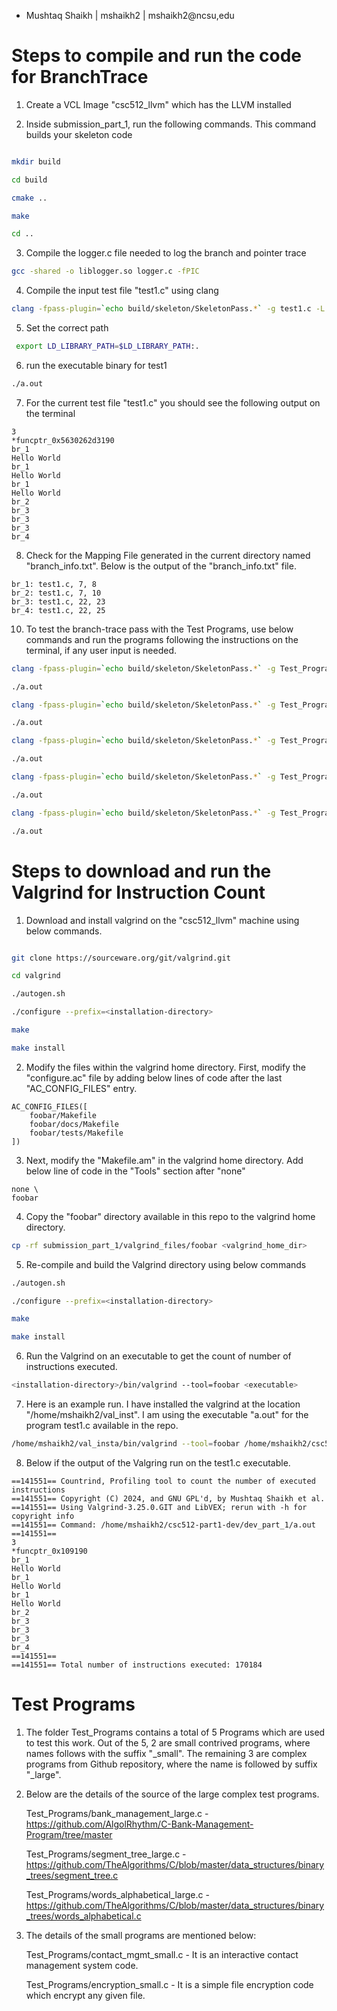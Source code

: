 - Mushtaq Shaikh | mshaikh2 | mshaikh2@ncsu,edu

# Steps to compile and run the code for BranchTrace

1. Create a VCL Image "csc512_llvm" which has the LLVM installed 

2. Inside submission_part_1, run the following commands. This command builds your skeleton code

```bash

mkdir build

cd build

cmake ..

make

cd ..
```
3. Compile the logger.c file needed to log the branch and pointer trace

```bash
gcc -shared -o liblogger.so logger.c -fPIC
```

4. Compile the input test file "test1.c" using clang 

```bash
clang -fpass-plugin=`echo build/skeleton/SkeletonPass.*` -g test1.c -L. -llogger
```

5. Set the correct path 

```bash
 export LD_LIBRARY_PATH=$LD_LIBRARY_PATH:.
```

6. run the executable binary for test1

```bash
./a.out
```

7. For the current test file "test1.c" you should see the following output on the terminal 

```
3
*funcptr_0x5630262d3190
br_1
Hello World
br_1
Hello World
br_1
Hello World
br_2
br_3
br_3
br_3
br_4
```
8. Check for the Mapping File generated in the current directory named "branch_info.txt". Below is the output of the "branch_info.txt" file.

```
br_1: test1.c, 7, 8
br_2: test1.c, 7, 10
br_3: test1.c, 22, 23
br_4: test1.c, 22, 25
```


10. To test the branch-trace pass with the Test Programs, use below commands and run the programs following the instructions on the terminal, if any user input is needed. 

```bash
clang -fpass-plugin=`echo build/skeleton/SkeletonPass.*` -g Test_Programs/contact_mgmt_small.c -L. -llogger

./a.out

clang -fpass-plugin=`echo build/skeleton/SkeletonPass.*` -g Test_Programs/encryption_small.c -L. -llogger

./a.out

clang -fpass-plugin=`echo build/skeleton/SkeletonPass.*` -g Test_Programs/segment_tree_large.c -L. -llogger

./a.out

clang -fpass-plugin=`echo build/skeleton/SkeletonPass.*` -g Test_Programs/bank_management_large.c -L. -llogger

./a.out

clang -fpass-plugin=`echo build/skeleton/SkeletonPass.*` -g Test_Programs/words_alphabetical_large.c -L. -llogger

./a.out
```

# Steps to download and run the Valgrind for Instruction Count

1. Download and install valgrind on the "csc512_llvm" machine using below commands.


```bash

git clone https://sourceware.org/git/valgrind.git

cd valgrind

./autogen.sh

./configure --prefix=<installation-directory>

make

make install

```

2. Modify the files within the valgrind home directory. First, modify the "configure.ac" file by adding below lines of code after the last "AC_CONFIG_FILES" entry.

```
AC_CONFIG_FILES([
    foobar/Makefile
    foobar/docs/Makefile
    foobar/tests/Makefile
])
```

3. Next, modify the "Makefile.am" in the valgrind home directory. Add below line of code in the "Tools" section after "none" 

```
none \
foobar
```

4. Copy the "foobar" directory available in this repo to the valgrind home directory. 

```bash
cp -rf submission_part_1/valgrind_files/foobar <valgrind_home_dir>
```

5. Re-compile and build the Valgrind directory using below commands

```bash
./autogen.sh

./configure --prefix=<installation-directory>

make

make install
```

6. Run the Valgrind on an executable to get the count of number of instructions executed.

```bash
<installation-directory>/bin/valgrind --tool=foobar <executable>
```

7. Here is an example run. I have installed the valgrind at the location "/home/mshaikh2/val_inst". I am using the executable "a.out" for the program test1.c available in the repo. 

```bash
/home/mshaikh2/val_insta/bin/valgrind --tool=foobar /home/mshaikh2/csc512-part1-submission/submission_part_1/a.out
```

8. Below if the output of the Valgring run on the test1.c executable. 

```
==141551== Countrind, Profiling tool to count the number of executed instructions
==141551== Copyright (C) 2024, and GNU GPL'd, by Mushtaq Shaikh et al.
==141551== Using Valgrind-3.25.0.GIT and LibVEX; rerun with -h for copyright info
==141551== Command: /home/mshaikh2/csc512-part1-dev/dev_part_1/a.out
==141551== 
3
*funcptr_0x109190
br_1
Hello World
br_1
Hello World
br_1
Hello World
br_2
br_3
br_3
br_3
br_4
==141551== 
==141551== Total number of instructions executed: 170184
```

# Test Programs

1. The folder Test_Programs contains a total of 5 Programs which are used to test this work. Out of the 5, 2 are small contrived programs, where names follows with the suffix "_small". The remaining 3 are complex programs from Github repository, where the name is followed by suffix "_large".

2. Below are the details of the source of the large complex test programs.

   Test_Programs/bank_management_large.c - https://github.com/AlgolRhythm/C-Bank-Management-Program/tree/master

   Test_Programs/segment_tree_large.c - https://github.com/TheAlgorithms/C/blob/master/data_structures/binary_trees/segment_tree.c

   Test_Programs/words_alphabetical_large.c - https://github.com/TheAlgorithms/C/blob/master/data_structures/binary_trees/words_alphabetical.c

3. The details of the small programs are mentioned below:

   Test_Programs/contact_mgmt_small.c - It is an interactive contact management system code.

   Test_Programs/encryption_small.c - It is a simple file encryption code which encrypt any given file. 
